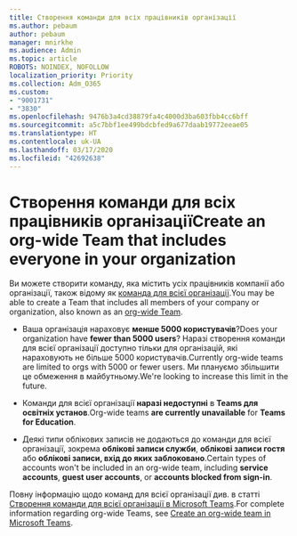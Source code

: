 ```yaml
---
title: Створення команди для всіх працівників організації
ms.author: pebaum
author: pebaum
manager: mnirkhe
ms.audience: Admin
ms.topic: article
ROBOTS: NOINDEX, NOFOLLOW
localization_priority: Priority
ms.collection: Adm_O365
ms.custom:
- "9001731"
- "3830"
ms.openlocfilehash: 9476b3a4cd38879fa4c4000d3ba603fbb4cc6bff
ms.sourcegitcommit: a5c7bbf1ee499bdcbfed9a677daab19772eeae05
ms.translationtype: HT
ms.contentlocale: uk-UA
ms.lasthandoff: 03/17/2020
ms.locfileid: "42692638"
---
```

# <a name="create-an-org-wide-team-that-includes-everyone-in-your-organization"></a><span data-ttu-id="0ee19-102">Створення команди для всіх працівників організації</span><span class="sxs-lookup"><span data-stu-id="0ee19-102">Create an org-wide Team that includes everyone in your organization</span></span>

<span data-ttu-id="0ee19-103">Ви можете створити команду, яка містить усіх працівників компанії або організації, також відому як [команда для всієї організації](https://docs.microsoft.com/microsoftteams/create-an-org-wide-team).</span><span class="sxs-lookup"><span data-stu-id="0ee19-103">You may be able to create a Team that includes all members of your company or organization, also known as an [org-wide Team](https://docs.microsoft.com/microsoftteams/create-an-org-wide-team).</span></span>

- <span data-ttu-id="0ee19-104">Ваша організація нараховує **менше 5000 користувачів**?</span><span class="sxs-lookup"><span data-stu-id="0ee19-104">Does your organization have **fewer than 5000 users**?</span></span> <span data-ttu-id="0ee19-105">Наразі створення команди для всієї організації доступно тільки для організацій, які нараховують не більше 5000 користувачів.</span><span class="sxs-lookup"><span data-stu-id="0ee19-105">Currently org-wide teams are limited to orgs with 5000 or fewer users.</span></span> <span data-ttu-id="0ee19-106">Ми плануємо збільшити це обмеження в майбутньому.</span><span class="sxs-lookup"><span data-stu-id="0ee19-106">We're looking to increase this limit in the future.</span></span>

- <span data-ttu-id="0ee19-107">Команди для всієї організації **наразі недоступні** в **Teams для освітніх установ**.</span><span class="sxs-lookup"><span data-stu-id="0ee19-107">Org-wide teams **are currently unavailable** for **Teams for Education**.</span></span>

- <span data-ttu-id="0ee19-108">Деякі типи облікових записів не додаються до команди для всієї організації, зокрема **облікові записи служби**, **облікові записи гостя** або **облікові записи, вхід до яких заблоковано**.</span><span class="sxs-lookup"><span data-stu-id="0ee19-108">Certain types of accounts won't be included in an org-wide team, including **service accounts**, **guest user accounts**, or **accounts blocked from sign-in**.</span></span>

<span data-ttu-id="0ee19-109">Повну інформацію щодо команд для всієї організації див. в статті [Створення команди для всієї організації в Microsoft Teams](https://docs.microsoft.com/microsoftteams/create-an-org-wide-team).</span><span class="sxs-lookup"><span data-stu-id="0ee19-109">For complete information regarding org-wide Teams, see [Create an org-wide team in Microsoft Teams](https://docs.microsoft.com/microsoftteams/create-an-org-wide-team).</span></span> 
